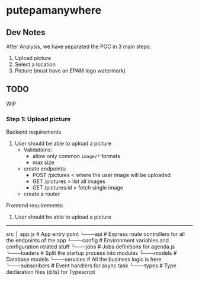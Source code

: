 # putepamanywhere

## Dev Notes

After Analysis, we have separated the POC in 3 main steps:

1. Upload picture
2. Select a location
3. Picture (must have an EPAM logo watermark)

## TODO

WIP

### Step 1: Upload picture

Backend  requirements

1. User should be able to upload a picture
    - Validations: 
       - allow only common `image/*` formats
       - max size
    - create endpoints:
      - POST /pictures    < where the user image will be uploaded 
      - GET  /pictures    > list all images
      - GET  /pictures:id > fetch single image
    - create a router
   
Frontend requirements:

1. User should be able to upload a picture

---

src
│   app.js          # App entry point
└───api             # Express route controllers for all the endpoints of the app
└───config          # Environment variables and configuration related stuff
└───jobs            # Jobs definitions for agenda.js
└───loaders         # Split the startup process into modules
└───models          # Database models
└───services        # All the business logic is here
└───subscribers     # Event handlers for async task
└───types           # Type declaration files (d.ts) for Typescript
